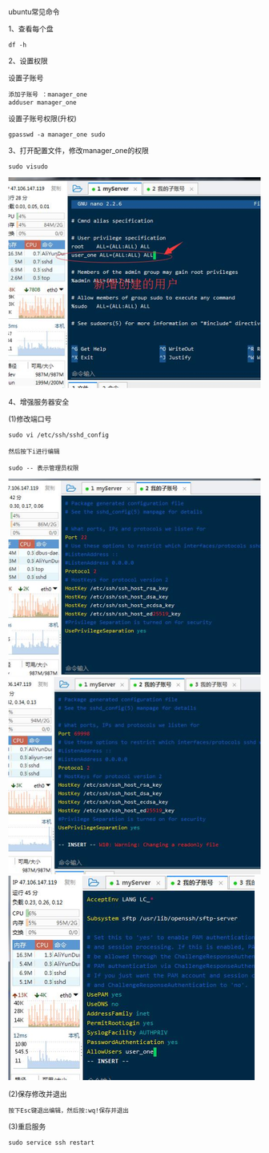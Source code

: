 ubuntu常见命令

1、查看每个盘
```
df -h
```

2、设置权限

设置子账号

```
添加子账号 ：manager_one
adduser manager_one
```

设置子账号权限(升权)

```
gpasswd -a manager_one sudo
```

3、打开配置文件，修改manager_one的权限

```
sudo visudo
```

![](ubuntu_files/1.jpg)

4、增强服务器安全

(1)修改端口号


```
sudo vi /etc/ssh/sshd_config

然后按下i进行编辑

sudo -- 表示管理员权限
```


![](ubuntu_files/2.jpg)
![](ubuntu_files/3.jpg)
![](ubuntu_files/4.jpg)

(2)保存修改并退出
```
按下Esc键退出编辑，然后按:wq!保存并退出
```

(3)重启服务

```
sudo service ssh restart
```
